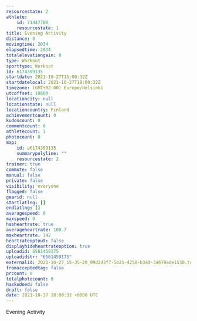 ```yaml
---
resourcestate: 2
athlete:
    id: 71447788
    resourcestate: 1
title: Evening Activity
distance: 0
movingtime: 2034
elapsedtime: 2034
totalelevationgain: 0
type: Workout
sporttype: Workout
id: 6174399135
startdate: 2021-10-27T15:00:32Z
startdatelocal: 2021-10-27T18:00:32Z
timezone: (GMT+02:00) Europe/Helsinki
utcoffset: 10800
locationcity: null
locationstate: null
locationcountry: Finland
achievementcount: 0
kudoscount: 0
commentcount: 0
athletecount: 1
photocount: 0
map:
    id: a6174399135
    summarypolyline: ""
    resourcestate: 2
trainer: true
commute: false
manual: false
private: false
visibility: everyone
flagged: false
gearid: null
startlatlng: []
endlatlng: []
averagespeed: 0
maxspeed: 0
hasheartrate: true
averageheartrate: 108.7
maxheartrate: 142
heartrateoptout: false
displayhideheartrateoption: true
uploadid: 6561459175
uploadidstr: "6561459175"
externalid: 2021-10-27_15-35-20_09d242f7-5b21-4258-b34d-3a679ade1530.tcx
fromacceptedtag: false
prcount: 0
totalphotocount: 0
haskudoed: false
draft: false
date: 2021-10-27 18:00:32 +0000 UTC
---
```

Evening Activity
